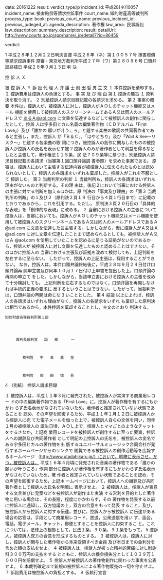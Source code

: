 
date: 20161222
result: 
verdict_type:ip
incident_id: 平成28(ネ)10057
incident_name: 損害賠償等請求控訴事件
court_name: 知的財産高等裁判所
process_type:
book: 
previous_court_name:
previous_incident_id:
previous_judeged_at:
agenda_description:  著作権
law_area:  民事訴訟
law_description: 
summary_description: 
result: 
detailUrl: http://www.courts.go.jp/app/hanrei_jp/detail7?id=86459

verdict:

 1 
平成２８年１２月２２日判決言渡 
平成２８年（ネ）第１００５７号 損害賠償等請求控訴事件 
原審・東京地方裁判所平成２７年（ワ）第２８０８６号 
口頭弁論終結日 平成２８年９月１３日 
判         決 
 
控 訴 人   Ｘ 
 
 
被 控 訴 人 Ｙ 
訴 訟 代 理 人 弁 護 士 前 田 哲 男 
主         文 
１ 本件控訴を棄却する。 
２ 控訴費用は控訴人の負担とする。 
事 実 及 び 理 由 
第１ 控訴の趣旨 
 １ 原判決を取り消す。 
２ 別紙控訴人請求目録記載の各請求を求める。 
第２ 事案の概要 
本件は，控訴人が，被控訴人に対し，控訴人がＡＯＬのチャット機能又はメール
機能を使用して被控訴人のスクリーンネームであるＡ又は同人のメールアドレスで
あるＡ@aol.com に文章を伝達するなどして被控訴人の創作に関与したとして，控訴
人は宇多田ヒカル名義の編集著作物（ＣＤアルバム「First Love」）及び「誰かの
願いが叶うころ」と題する楽曲の歌詞の共同著作者であると主張し，また，控訴人
が「Ｂ＆Ｃ」，「はやとちり」及び「Wait & See～リスク～」と題する各楽曲の歌
詞につき，被控訴人の創作に関与したものの被控訴人が控訴人の氏名を表示せず被
 2 
控訴人のみが著作者として利益を得るなどしたと主張して，著作権法１１５条，民
法７０９条等に基づき，別紙控訴人請求目録記載の各請求（当審第１回口頭弁論調
書参照）を求めた事案である。 
原審は，控訴人において主張する伝達内容が被控訴人に伝えられたものとは認め
られないとして，控訴人の各請求をいずれも棄却した。控訴人がこれを不服として
控訴した。 
第３ 当裁判所の判断 
 １ 当裁判所も，控訴人の各請求はいずれも理由がないものと判断する。その理
由は，後記２において当審における控訴人の主張に対する判断を加えるほかは，原
判決の「事実及び理由」の「第３ 当裁判所の判断」の１及び２（原判決２頁１９
行目から４頁１行目まで）に記載のとおりであるから，これを引用する。ただし，
原判決３頁２０行目の「具体的な表現」を「創作的な表現」に改める。 
２ 当審における控訴人の主張について 
 控訴人は，当審においても，控訴人がＡＯＬのチャット機能又はメール機能を使
用して被控訴人のスクリーンネームであるＡ又は同人のメールアドレスであるＡ
@aol.com に文章を伝達した旨主張する。しかしながら，仮に控訴人がＡ又はＡ
@aol.com に対し文章を伝達したことまで認められるとしても，被控訴人がＡ又はＡ
@aol.com を使用していたことを認めるに足りる証拠がないのであるから，控訴人が
被控訴人に対し文章を伝達したものと認めることはできない。そのほかに控訴人の
当審における主張及び証拠を改めて検討しても，上記判断を左右するに至らない。
したがって，控訴人の上記主張は，採用することができない。 
なお，控訴人は，本件口頭弁論終結後に，平成２８年９月２４日付け口頭弁論再
開申立書及び同年１０月１７日付け上申書を提出した上，口頭弁論の再開の申立て
をした。しかしながら，当該申立書における控訴人の主張を改めて十分検討しても，
上記判断を左右するものではなく，口頭弁論を再開しなければ手続的正義の要求に
反するということはできない。したがって，当裁判所は，口頭弁論の再開は命じな
 3 
いこととした。 
第４ 結論 
以上によれば，控訴人の各請求はいずれも理由がなく，控訴人の各請求をいずれ
も棄却した原判決は相当であるから，本件控訴を棄却することとし，主文のとおり
判決する。 
 
    知的財産高等裁判所第１部 
 
 
 
 
         裁判長裁判官   設   樂      一 
 
 
 
            裁判官   中   島   基   至 
 
 
 
            裁判官   岡   田   慎   吾 
 
 
 
 
 
 
 4 
（別紙） 
控訴人請求目録 
 
１ 被控訴人は，平成１１年３月に発売された，被控訴人が実演する商業用レコー
ドの中の編集著作物である「First Love」に，控訴人が著作権を有するにもかかわ
らず氏名表示がなされていないため，著作者と推定されていない状態であることを
認め，その声望を回復するため，平成１１年１月１２日に被控訴人から控訴人に宛
てた電子メールを倣った上で，被控訴人自らの文体を用い，同年１月の被控訴人の
誕生日頃，ＡＯＬ上で，控訴人とママごとのようなチャットをするさなか，上記商
業用レコードを被控訴人が創作するに至った要旨，控訴人への謝辞及び共同著作者
として明記の上控訴人の氏名を，被控訴人の変名である宇多田ヒカルの著作物を出
版するユニバーサルミュージック合同会社が発行するホームページからのリンクで
閲覧できる被控訴人の創作活動等を広報するホームページ
（http://www.utadahikaru.jp/）において，明瞭に表示させ，かつ，被控訴人は，
平成１６年４月頃に発売された音楽の著作物である「誰かの願いが叶うころ」作詞
部分に控訴人が著作権を有するにもかかわらず氏名表示がなされていないため，著
作者と推定されていない状態であることを認め，その声望を回復するため，上記ホ
ームページにおいて，控訴人への謝罪及び共同著作者として控訴人の氏名を明瞭に
表示させよ。 
２ 被控訴人は，控訴人が表意する文言並びに発案などを被控訴人が創作また実演
する営利を目的とした著作物に用いる場合は，その長短，程度にかかわらず，その
著作物を発表する以前に控訴人に通知し，双方協議の上，双方の合意をもって発表
すること，及び，被控訴人から控訴人に対する伝達，並びに，控訴人から被控訴人
に伝達がある場合の応答は，手段として商業用レコード，放送，公衆送信を用い
ず，面会，電話，電子メール，チャット，郵便とすることを控訴人に約束するこ
と。これについては，法律上の根拠として，民法１条，９０条，９１条をもって，
 5 
控訴人，被控訴人双方の合意を形成するものとする。 
３ 被控訴人は，控訴人に対し，控訴人が関与した著作物から本来受領すべき金員
及び本日までの金利分を含めた額の支払をせよ。 
４ 被控訴人は，控訴人が被った精神的苦痛に対し慰謝料３００万円の支払をする
とともに，控訴人の機会損失分として１０３９万１０００円を賠償せよ。 
５ 控訴人が被控訴人の著作物創作に関わった事実を公表せよ。 
６ 本裁判確定まで新規の被控訴人による著作物販売の一切を停止せよ。 
７ 訴訟費用は被控訴人の負担とする。 
８ 仮執行宣言 
 
 
 

                    